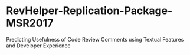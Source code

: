 # RevHelper-Replication-Package-MSR2017
Predicting Usefulness of Code Review Comments using Textual Features and Developer Experience

